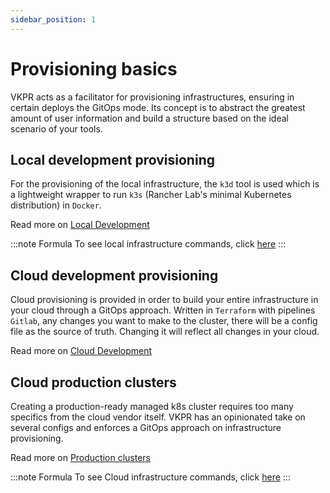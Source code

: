 ```yaml
---
sidebar_position: 1
---
```


# Provisioning basics

VKPR acts as a facilitator for provisioning infrastructures, ensuring in certain deploys the GitOps mode.
Its concept is to abstract the greatest amount of user information and build a structure based on the ideal scenario of your tools.

## Local development provisioning

For the provisioning of the local infrastructure, the `k3d` tool is used which is a lightweight wrapper to run `k3s` (Rancher Lab's minimal Kubernetes distribution) in `Docker`.

Read more on [Local Development](./cloud-dev)

:::note Formula
  To see local infrastructure commands, click [here](/docs/commands/vkpr_infra)
:::

## Cloud development provisioning

Cloud provisioning is provided in order to build your entire infrastructure in your cloud through a GitOps approach. Written in `Terraform` with pipelines` Gitlab`, any changes you want to make to the cluster, there will be a config file as the source of truth. Changing it will reflect all changes in your cloud.

Read more on [Cloud Development](./cloud-dev)

## Cloud production clusters

Creating a production-ready managed k8s cluster requires too many specifics from the cloud vendor itself.
VKPR has an opinionated take on several configs and enforces a GitOps approach on infrastructure provisioning.

Read more on [Production clusters](./production)

:::note Formula
  To see Cloud infrastructure commands, click [here](/docs/commands/vkpr_aws)
:::